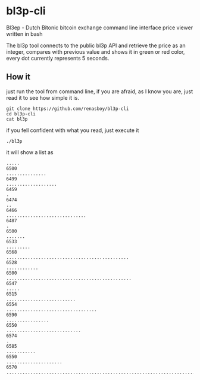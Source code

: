 # bl3p-cli
Bl3ep - Dutch Bitonic bitcoin exchange command line interface price viewer written in bash

The bl3p tool connects to the public bl3p API and retrieve the price as an integer, compares with previous value and shows it in green or red color, every dot currently represents 5 seconds.


## How it 

just run the tool from command line, if you are afraid, as I know you are, just read it to see how simple it is.


```shell
git clone https://github.com/renasboy/bl3p-cli
cd bl3p-cli
cat bl3p

```

if you fell confident with what you read, just execute it


```shell
./bl3p

```

it will show a list as

```shell
.....
6500
...............
6499
...................
6459
.
6474
..
6466
..............................
6487
.
6500
.......
6533
.........
6568
..............................................
6528
............
6500
...............................................
6547
.....
6515
..........................
6554
..................................
6590
................
6550
............................
6574
.
6585
...........
6550
.....................
6570
.............................................................................

```

